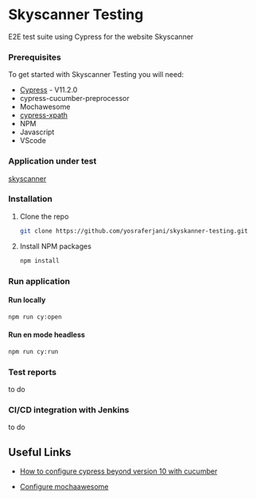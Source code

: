 # Skyscanner Testing

E2E test suite using Cypress for the website Skyscanner

### Prerequisites

To get started with Skyscanner Testing you will need:

* [Cypress](https://www.cypress.io//) - V11.2.0 
* cypress-cucumber-preprocessor
* Mochawesome 
* [cypress-xpath](https://github.com/cypress-io/cypress/tree/develop/npm/xpath)
* NPM
* Javascript
* VScode

### Application under test

[skyscanner](https://https://www.skyscanner.fr/) 

### Installation

1. Clone the repo
   ```sh
   git clone https://github.com/yosraferjani/skyskanner-testing.git
   ```
3. Install NPM packages
   ```sh
   npm install
   ```

### Run application

#### Run locally 

```sh
npm run cy:open
```

#### Run en mode headless

```sh
npm run cy:run
```

### Test reports
to do 


### CI/CD integration with Jenkins

to do


## Useful Links

* [How to configure cypress beyond version 10 with cucumber ](https://blog.emumba.com/getting-started-with-cypress-10-and-cucumber-6b43ff68633b) 

* [Configure mochaawesome](https://www.npmjs.com/package/cypress-mochawesome-reporter)
